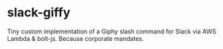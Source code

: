 # slack-giffy

Tiny custom implementation of a Giphy slash command for Slack via AWS Lambda & bolt-js. Because corporate mandates.

